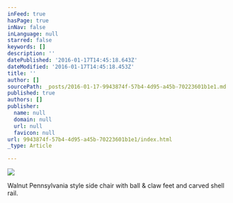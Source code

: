 ```yaml
---
inFeed: true
hasPage: true
inNav: false
inLanguage: null
starred: false
keywords: []
description: ''
datePublished: '2016-01-17T14:45:18.643Z'
dateModified: '2016-01-17T14:45:18.453Z'
title: ''
author: []
sourcePath: _posts/2016-01-17-9943874f-57b4-4d95-a45b-70223601b1e1.md
published: true
authors: []
publisher:
  name: null
  domain: null
  url: null
  favicon: null
url: 9943874f-57b4-4d95-a45b-70223601b1e1/index.html
_type: Article

---
```

![](https://s3-us-west-2.amazonaws.com/the-grid-img/p/eaa47672c5934ab867c026254e5e6fed6e913c12.jpg)

Walnut Pennsylvania style side chair with ball & claw feet and carved shell rail.